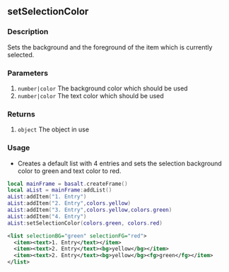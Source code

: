 ## setSelectionColor

### Description

Sets the background and the foreground of the item which is currently selected.

### Parameters

1. `number|color` The background color which should be used
2. `number|color` The text color which should be used

### Returns

1. `object` The object in use

### Usage

* Creates a default list with 4 entries and sets the selection background color to green and text color to red.

```lua
local mainFrame = basalt.createFrame()
local aList = mainFrame:addList()
aList:addItem("1. Entry")
aList:addItem("2. Entry",colors.yellow)
aList:addItem("3. Entry",colors.yellow,colors.green)
aList:addItem("4. Entry")
aList:setSelectionColor(colors.green, colors.red)
```

```xml
<list selectionBG="green" selectionFG="red">
  <item><text>1. Entry</text></item>
  <item><text>2. Entry</text><bg>yellow</bg></item>
  <item><text>2. Entry</text><bg>yellow</bg><fg>green</fg></item>
</list>
```
